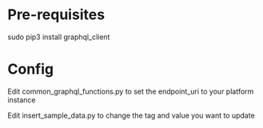# Pre-requisites
sudo pip3 install graphql_client

# Config
Edit common_graphql_functions.py to set the endpoint_uri to your platform instance

Edit insert_sample_data.py to change the tag and value you want to update